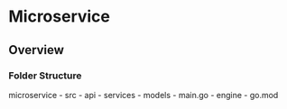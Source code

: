 # Microservice

## Overview

### Folder Structure

microservice
    - src
        - api
        - services
        - models
        - main.go
    - engine
    - go.mod